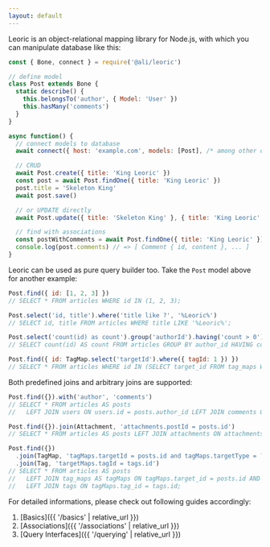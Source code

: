 ```yaml
---
layout: default
---
```


Leoric is an object-relational mapping library for Node.js, with which you can manipulate database like this:

```js
const { Bone, connect } = require('@ali/leoric')

// define model
class Post extends Bone {
  static describe() {
    this.belongsTo('author', { Model: 'User' })
    this.hasMany('comments')
  }
}

async function() {
  // connect models to database
  await connect({ host: 'example.com', models: [Post], /* among other options */ })

  // CRUD
  await Post.create({ title: 'King Leoric' })
  const post = await Post.findOne({ title: 'King Leoric' })
  post.title = 'Skeleton King'
  await post.save()

  // or UPDATE directly
  await Post.update({ title: 'Skeleton King' }, { title: 'King Leoric' })

  // find with associations
  const postWithComments = await Post.findOne({ title: 'King Leoric' }).with('comments')
  console.log(post.comments) // => [ Comment { id, content }, ... ]
}
```

Leoric can be used as pure query builder too. Take the `Post` model above for another example:

```js
Post.find({ id: [1, 2, 3] })
// SELECT * FROM articles WHERE id IN (1, 2, 3);

Post.select('id, title').where('title like ?', '%Leoric%')
// SELECT id, title FROM articles WHERE title LIKE '%Leoric%';

Post.select('count(id) as count').group('authorId').having('count > 0').order('count', 'desc')
// SELECT count(id) AS count FROM articles GROUP BY author_id HAVING count > 0 ORDER BY count DESC;

Post.find({ id: TagMap.select('targetId').where({ tagId: 1 }) })
// SELECT * FROM articles WHERE id IN (SELECT target_id FROM tag_maps WHERE tag_id = 1);
```

Both predefined joins and arbitrary joins are supported:

```js
Post.find({}).with('author', 'comments')
// SELECT * FROM articles AS posts
//   LEFT JOIN users ON users.id = posts.author_id LEFT JOIN comments ON comments.post_id = articles.id;

Post.find({}).join(Attachment, 'attachments.postId = posts.id')
// SELECT * FROM articles AS posts LEFT JOIN attachments ON attachments.post_id = posts.id;

Post.find({})
  .join(TagMap, 'tagMaps.targetId = posts.id and tagMaps.targetType = ?', 0)
  .join(Tag, 'targetMaps.tagId = tags.id')
// SELECT * FROM articles AS posts
//   LEFT JOIN tag_maps AS tagMaps ON tagMaps.target_id = posts.id AND tag_maps.target_type = 0
//   LEFT JOIN tags ON tagMaps.tag_id = tags.id;
```

For detailed informations, please check out following guides accordingly:

1. [Basics]({{ '/basics' | relative_url }})
2. [Associations]({{ '/associations' | relative_url }})
3. [Query Interfaces]({{ '/querying' | relative_url }})
